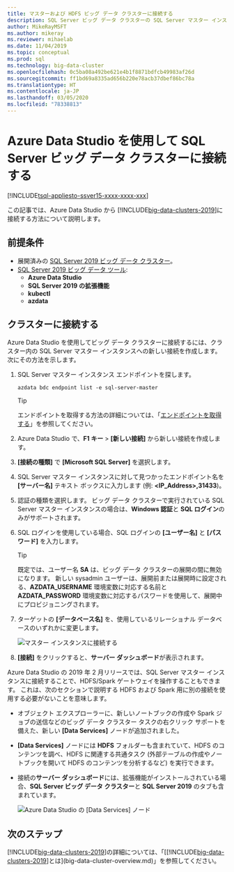 ```yaml
---
title: マスターおよび HDFS ビッグ データ クラスターに接続する
description: SQL Server ビッグ データ クラスターの SQL Server マスター インスタンスと HDFS/Spark ゲートウェイに接続する方法について説明します。
author: MikeRayMSFT
ms.author: mikeray
ms.reviewer: mihaelab
ms.date: 11/04/2019
ms.topic: conceptual
ms.prod: sql
ms.technology: big-data-cluster
ms.openlocfilehash: 0c5ba08a492be621e4b1f8871bdfcb49983af26d
ms.sourcegitcommit: ff1bd69a8335ad656b220e78acb37dbef86bc78a
ms.translationtype: HT
ms.contentlocale: ja-JP
ms.lasthandoff: 03/05/2020
ms.locfileid: "78338813"
---
```

# <a name="connect-to-a-sql-server-big-data-cluster-with-azure-data-studio"></a>Azure Data Studio を使用して SQL Server ビッグ データ クラスターに接続する

[!INCLUDE[tsql-appliesto-ssver15-xxxx-xxxx-xxx](../includes/tsql-appliesto-ssver15-xxxx-xxxx-xxx.md)]

この記事では、Azure Data Studio から [!INCLUDE[big-data-clusters-2019](../includes/ssbigdataclusters-ver15.md)]に接続する方法について説明します。

## <a name="prerequisites"></a>前提条件

- 展開済みの [SQL Server 2019 ビッグ データ クラスター](deployment-guidance.md)。
- [SQL Server 2019 ビッグ データ ツール](deploy-big-data-tools.md):
   - **Azure Data Studio**
   - **SQL Server 2019 の拡張機能**
   - **kubectl**
   - **azdata**

## <a id="master"></a> クラスターに接続する

Azure Data Studio を使用してビッグ データ クラスターに接続するには、クラスター内の SQL Server マスター インスタンスへの新しい接続を作成します。 次にその方法を示します。

1. SQL Server マスター インスタンス エンドポイントを探します。

   ```
   azdata bdc endpoint list -e sql-server-master
   ```

   > [!TIP]
   > エンドポイントを取得する方法の詳細については、「[エンドポイントを取得する](deployment-guidance.md#endpoints)」を参照してください。

1. Azure Data Studio で、**F1 キー** >  **[新しい接続]** から新しい接続を作成します。

1. **[接続の種類]** で **[Microsoft SQL Server]** を選択します。

1. SQL Server マスター インスタンスに対して見つかったエンドポイント名を **[サーバー名]** テキスト ボックスに入力します (例: **\<IP_Address\>,31433**)。 

1. 認証の種類を選択します。 ビッグ データ クラスターで実行されている SQL Server マスター インスタンスの場合は、**Windows 認証**と **SQL ログイン**のみがサポートされます。 

1. SQL ログインを使用している場合、SQL ログインの **[ユーザー名]** と **[パスワード]** を入力します。

   > [!TIP]
   > 既定では、ユーザー名 **SA** は、ビッグ データ クラスターの展開の間に無効になります。 新しい sysadmin ユーザーは、展開前または展開時に設定される、**AZDATA_USERNAME** 環境変数に対応する名前と **AZDATA_PASSWORD** 環境変数に対応するパスワードを使用して、展開中にプロビジョニングされます。

1. ターゲットの **[データベース名]** を、使用しているリレーショナル データベースのいずれかに変更します。

   ![マスター インスタンスに接続する](./media/connect-to-big-data-cluster/connect-to-cluster.png)

1. **[接続]** をクリックすると、**サーバー ダッシュボード**が表示されます。

Azure Data Studio の 2019 年 2 月リリースでは、SQL Server マスター インスタンスに接続することで、HDFS/Spark ゲートウェイを操作することもできます。 これは、次のセクションで説明する HDFS および Spark 用に別の接続を使用する必要がないことを意味します。

- オブジェクト エクスプローラーに、新しいノートブックの作成や Spark ジョブの送信などのビッグ データ クラスター タスクの右クリック サポートを備えた、新しい **[Data Services]** ノードが追加されました。 
- **[Data Services]** ノードには **HDFS** フォルダーも含まれていて、HDFS のコンテンツを調べ、HDFS に関連する共通タスク (外部テーブルの作成やノートブックを開いて HDFS のコンテンツを分析するなど) を実行できます。
- 接続の**サーバー ダッシュボード**には、拡張機能がインストールされている場合、**SQL Server ビッグ データ クラスター**と **SQL Server 2019** のタブも含まれています。

   ![Azure Data Studio の [Data Services] ノード](./media/connect-to-big-data-cluster/connect-data-services-node.png)

## <a name="next-steps"></a>次のステップ

[!INCLUDE[big-data-clusters-2019](../includes/ssbigdataclusters-ver15.md)]の詳細については、「[[!INCLUDE[big-data-clusters-2019](../includes/ssbigdataclusters-ver15.md)]とは](big-data-cluster-overview.md)」を参照してください。
